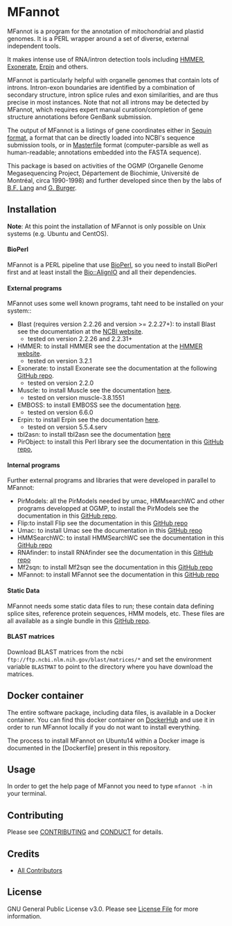 # MFannot


MFannot is a program for the annotation of mitochondrial and plastid genomes. 
It is a PERL wrapper around a set of diverse, external independent tools.

It makes intense use of RNA/intron detection tools including [HMMER](http://hmmer.org/), [Exonerate](https://github.com/nathanweeks/exonerate), [Erpin](https://bioinformatics.ca/links_directory/tool/9822/erpin) and others.

MFannot is particularly helpful with organelle genomes that contain lots of introns. Intron-exon boundaries are identified by a combination of secondary structure, intron splice rules and exon similarities, and are thus precise in most instances.
Note that not all introns may be detected by MFannot, which requires expert manual curation/completion of gene structure annotations before GenBank submission.

The output of MFannot is a listings of gene coordinates either in [Sequin format](https://www.ncbi.nlm.nih.gov/Sequin/), a format that can be directly loaded into NCBI's sequence submission tools, or in [Masterfile](http://megasun.bch.umontreal.ca/ogmp/masterfile/intro.html) format (computer-parsible as well as human-readable; annotations embedded into the FASTA sequence).

This package is based on activities of the OGMP (Organelle Genome Megasequencing Project, Département de Biochimie, Université de Montréal, circa 1990-1998) and further developed since then by the labs of [B.F. Lang](https://biochimie.umontreal.ca/en/department/professors/franz-bernd-lang/) and [G. Burger](https://biochimie.umontreal.ca/en/department/professors/gertraud-burger/).

## Installation

**Note**: At this point the installation of MFannot is only possible on Unix systems (e.g. Ubuntu and CentOS).

#### BioPerl

MFannot is a PERL pipeline that use [BioPerl](http://bioperl.org/), so you need to install BioPerl first and at least install the [Bio::AlignIO](http://search.cpan.org/dist/BioPerl/Bio/AlignIO.pm) and all their dependencies.

#### External programs

MFannot uses some well known programs, taht need to be installed on your system::

- Blast (requires version 2.2.26 and version >= 2.2.27+): to install Blast see the documentation at the [NCBI website](http://www.ncbi.nlm.nih.gov/guide/howto/run-blast-local/).
  * tested on version 2.2.26 and 2.2.31+
- HMMER: to install HMMER see the documentation at the [HMMER website](http://hmmer.org/download.html).
  * tested on version 3.2.1
- Exonerate: to install Exonerate see the documentation at the following [GitHub repo](https://github.com/nathanweeks/exonerate).
  * tested on version 2.2.0
- Muscle: to install Muscle see the documentation [here](http://www.drive5.com/muscle/).
  * tested on version muscle-3.8.1551
- EMBOSS: to install EMBOSS see the documentation [here](http://emboss.sourceforge.net/download/#Stable/).
  * tested on version 6.6.0
- Erpin: to install Erpin see the documentation [here](http://rna.igmors.u-psud.fr/Software/erpin.php).
  * tested on version 5.5.4.serv
- tbl2asn: to install tbl2asn see the documentation [here](https://www.ncbi.nlm.nih.gov/genbank/tbl2asn2/)
- PirObject: to install this Perl library see the documentation in this [GitHub repo](https://github.com/prioux/PirObject),

#### Internal programs

Further external programs and libraries that were developed in parallel to MFannot:

- PirModels: all the PirModels needed by umac, HMMsearchWC and other programs developped at OGMP, to install the PirModels see the documentation in this [GitHub repo](https://github.com/BFL-lab/PirModels).
- Flip:to install Flip see the documentation in this [GitHub repo](https://github.com/BFL-lab/flip)
- Umac: to install Umac see the documentation in this [GitHub repo](https://github.com/BFL-lab/umac)
- HMMSearchWC: to install HMMSearchWC see the documentation in this [GitHub repo](https://github.com/BFL-lab/HMMSearchWC)
- RNAfinder: to install RNAfinder see the documentation in this [GitHub repo](https://github.com/BFL-lab/RNAfinder)
- Mf2sqn: to install Mf2sqn see the documentation in this [GitHub repo](https://github.com/BFL-lab/mf2sqn)
- MFannot: to install MFannot see the documentation in this [GitHub repo](https://github.com/BFL-lab/MFannot)

#### Static Data

MFannot needs some static data files to run; these contain data defining splice sites, reference protein sequences, HMM models, etc.
These files are all available as a single bundle in this [GitHub repo](https://github.com/BFL-lab/MFannot_data).

#### BLAST matrices

Download BLAST matrices from the ncbi `ftp://ftp.ncbi.nlm.nih.gov/blast/matrices/*` 
and set the environment variable `BLASTMAT` to point to the directory where you have download the matrices.  


## Docker container

The entire software package, including data files, is available in a Docker container. You can find this docker container on [DockerHub](https://hub.docker.com/r/nbeck/mfannot/) and use it in order to run MFannot locally if you do not want to install everything. 

The process to install MFannot on Ubuntu14 within a Docker image is documented in the [Dockerfile] present in this repository.

## Usage

In order to get the help page of MFannot you need to type `mfannot -h` in your terminal.

## Contributing

Please see [CONTRIBUTING](CONTRIBUTING.md) and [CONDUCT](CONDUCT.md) for details.

## Credits

- [All Contributors](https://github.com/BFL-lab/mfannot/graphs/contributors)

## License

GNU General Public License v3.0. Please see [License File](LICENSE.md) for more information.
